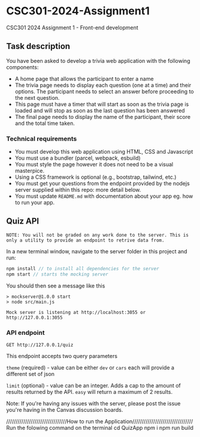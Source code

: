 # CSC301-2024-Assignment1
CSC301 2024 Assignment 1 - Front-end development

## Task description
You have been asked to develop a trivia web application with the following components:
- A home page that allows the participant to enter a name
- The trivia page needs to display each question (one at a time) and their options. The participant needs to select an answer before proceeding to the next question. 
- This page must have a timer that will start as soon as the trivia page is loaded and will stop as soon as the last question has been answered
- The final page needs to display the name of the participant, their score and the total time taken.

### Technical requirements
- You must develop this web application using HTML, CSS and Javascript
- You must use a bundler (parcel, webpack, esbuild)
- You must style the page however it does not need to be a visual masterpice.
- Using a CSS framework is optional (e.g., bootstrap, tailwind, etc.)
- You must get your questions from the endpoint provided by the nodejs server supplied within this repo: more detail below.
- You must update `README.md` with documentation about your app eg. how to run your app.


## Quiz API

    NOTE: You will not be graded on any work done to the server. This is only a utility to provide an endpoint to retrive data from.

In a new terminal window, navigate to the server folder in this project and run:
```javascript
npm install // to install all dependencies for the server
npm start // starts the mocking server
```

You should then see a message like this
```shell
> mockserver@1.0.0 start
> node src/main.js

Mock server is listening at http://localhost:3055 or http://127.0.0.1:3055
```

### API endpoint  
```
GET http://127.0.0.1/quiz
```  

This endpoint accepts two query parameters  

`theme` (required) - value can be either `dev` or `cars`
each will provide a different set of json

`limit` (optional) - value can be an integer. Adds a cap to the amount of results returned by the API. `easy` will return a maximum of 2 results.

Note: If you're having any issues with the server, please post the issue you're having in the Canvas discussion boards.


////////////////////////////////How to run the Application////////////////////////////////
Run the folowing command on the terminal
cd QuizApp
npm i
npm run build
